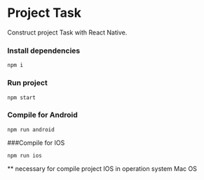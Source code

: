 # Project Task
Construct project Task with React Native.
### Install dependencies
```
npm i
```
### Run project
```
npm start
```

### Compile for Android
```
npm run android
```
###Compile for IOS
```
npm run ios
```
** necessary for compile project IOS in operation system Mac OS
